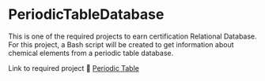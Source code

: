 # PeriodicTableDatabase
This is one of the required projects to earn certification Relational Database. For this project, a Bash script will be created to get information about chemical elements from a periodic table database.

Link to required project :file_folder: [Periodic Table](https://www.freecodecamp.org/learn/relational-database/build-a-periodic-table-database-project/build-a-periodic-table-database)
